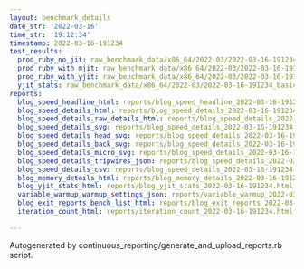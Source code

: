 ```yaml
---
layout: benchmark_details
date_str: '2022-03-16'
time_str: '19:12:34'
timestamp: 2022-03-16-191234
test_results:
  prod_ruby_no_jit: raw_benchmark_data/x86_64/2022-03/2022-03-16-191234_basic_benchmark_prod_ruby_no_jit.json
  prod_ruby_with_mjit: raw_benchmark_data/x86_64/2022-03/2022-03-16-191234_basic_benchmark_prod_ruby_with_mjit.json
  prod_ruby_with_yjit: raw_benchmark_data/x86_64/2022-03/2022-03-16-191234_basic_benchmark_prod_ruby_with_yjit.json
  yjit_stats: raw_benchmark_data/x86_64/2022-03/2022-03-16-191234_basic_benchmark_yjit_stats.json
reports:
  blog_speed_headline_html: reports/blog_speed_headline_2022-03-16-191234.html
  blog_speed_details_html: reports/blog_speed_details_2022-03-16-191234.html
  blog_speed_details_raw_details_html: reports/blog_speed_details_2022-03-16-191234.raw_details.html
  blog_speed_details_svg: reports/blog_speed_details_2022-03-16-191234.svg
  blog_speed_details_head_svg: reports/blog_speed_details_2022-03-16-191234.head.svg
  blog_speed_details_back_svg: reports/blog_speed_details_2022-03-16-191234.back.svg
  blog_speed_details_micro_svg: reports/blog_speed_details_2022-03-16-191234.micro.svg
  blog_speed_details_tripwires_json: reports/blog_speed_details_2022-03-16-191234.tripwires.json
  blog_speed_details_csv: reports/blog_speed_details_2022-03-16-191234.csv
  blog_memory_details_html: reports/blog_memory_details_2022-03-16-191234.html
  blog_yjit_stats_html: reports/blog_yjit_stats_2022-03-16-191234.html
  variable_warmup_warmup_settings_json: reports/variable_warmup_2022-03-16-191234.warmup_settings.json
  blog_exit_reports_bench_list_html: reports/blog_exit_reports_2022-03-16-191234.bench_list.html
  iteration_count_html: reports/iteration_count_2022-03-16-191234.html

---
```

Autogenerated by continuous_reporting/generate_and_upload_reports.rb script.
